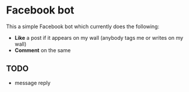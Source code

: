# Facebook bot
This a simple Facebook bot which currently does the following:
* **Like** a post if it appears on my wall (anybody tags me or writes on my wall)
* **Comment** on the same

## TODO
* message reply